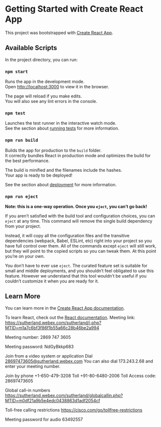 # Getting Started with Create React App

This project was bootstrapped with [Create React App](https://github.com/facebook/create-react-app).

## Available Scripts

In the project directory, you can run:

### `npm start`

Runs the app in the development mode.\
Open [http://localhost:3000](http://localhost:3000) to view it in the browser.

The page will reload if you make edits.\
You will also see any lint errors in the console.

### `npm test`

Launches the test runner in the interactive watch mode.\
See the section about [running tests](https://facebook.github.io/create-react-app/docs/running-tests) for more information.

### `npm run build`

Builds the app for production to the `build` folder.\
It correctly bundles React in production mode and optimizes the build for the best performance.

The build is minified and the filenames include the hashes.\
Your app is ready to be deployed!

See the section about [deployment](https://facebook.github.io/create-react-app/docs/deployment) for more information.

### `npm run eject`

**Note: this is a one-way operation. Once you `eject`, you can’t go back!**

If you aren’t satisfied with the build tool and configuration choices, you can `eject` at any time. This command will remove the single build dependency from your project.

Instead, it will copy all the configuration files and the transitive dependencies (webpack, Babel, ESLint, etc) right into your project so you have full control over them. All of the commands except `eject` will still work, but they will point to the copied scripts so you can tweak them. At this point you’re on your own.

You don’t have to ever use `eject`. The curated feature set is suitable for small and middle deployments, and you shouldn’t feel obligated to use this feature. However we understand that this tool wouldn’t be useful if you couldn’t customize it when you are ready for it.

## Learn More

You can learn more in the [Create React App documentation](https://facebook.github.io/create-react-app/docs/getting-started).

To learn React, check out the [React documentation](https://reactjs.org/).
Meeting link:
https://sutherland.webex.com/sutherland/j.php?MTID=m1a7c6bf3f86f1b55a66c28b46be2a994

Meeting number:
2869 747 3605

Meeting password:
NdGyBkkp683

Join from a video system or application
Dial 28697473605@sutherland.webex.com
You can also dial 173.243.2.68 and enter your meeting number.


Join by phone
+1-650-479-3208 Toll
+91-80-6480-2006 Toll
Access code: 28697473605


Global call-in numbers
https://sutherland.webex.com/sutherland/globalcallin.php?MTID=m0df21a9b5e4edc0438863d1adf2054cf

Toll-free calling restrictions
https://cisco.com/go/tollfree-restrictions

Meeting password for audio
63492557

